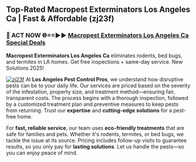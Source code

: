 ## Top-Rated Macropest Exterminators Los Angeles Ca | Fast & Affordable (zj23f)

<h3>🐜 ACT NOW 🌐==►► <a href="https://tinyurl.com/yc7vsfwc" rel="nofollow">Macropest Exterminators Los Angeles Ca Special Deals</a></h3>

**Macropest Exterminators Los Angeles Ca** eliminates rodents, bed bugs, and termites in LA homes. Get free inspections + same-day service. New Solutions 2025!

[![zj23f](https://i.imgur.com/1VzRXn8.jpeg)](https://tinyurl.com/yc7vsfwc)
At **Los Angeles Pest Control Pros**, we understand how disruptive pests can be to your daily life. Our services are priced based on the severity of the infestation, property size, and treatment method—ensuring fair, transparent costs. The process begins with a thorough inspection, followed by a customized treatment plan and preventive measures to keep pests from returning. Trust our **expertise** and **cutting-edge solutions** for a pest-free home.  

For **fast, reliable service**, our team uses **eco-friendly treatments** that are safe for families and pets. Whether it's rodents, termites, or bed bugs, we tackle the issue at its source. Pricing includes follow-up visits to guarantee results, so you only pay for **lasting solutions**. Let us handle the pests—so you can enjoy peace of mind.